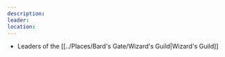 ```yaml
---
description: 
leader: 
location: 
---
```

- Leaders of the [[../Places/Bard's Gate/Wizard's Guild|Wizard's Guild]]
